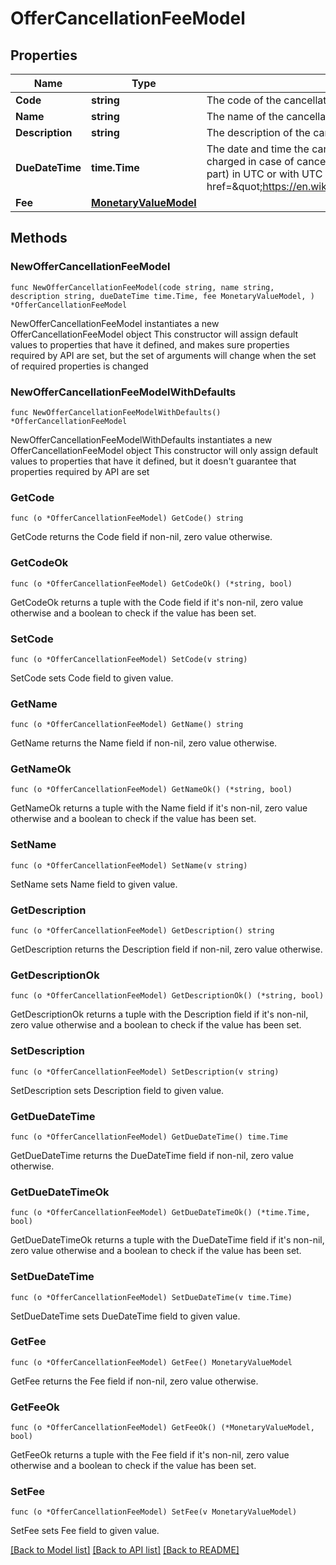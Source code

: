 # OfferCancellationFeeModel

## Properties

Name | Type | Description | Notes
------------ | ------------- | ------------- | -------------
**Code** | **string** | The code of the cancellation policy applied | 
**Name** | **string** | The name of the cancellation policy applied | 
**Description** | **string** | The description of the cancellation policy applied | 
**DueDateTime** | **time.Time** | The date and time the cancellation fee will be due. After that time this fee will  be charged in case of cancellation&lt;br /&gt;A date and time (without fractional second part) in UTC or with UTC offset as defined in &lt;a href&#x3D;\&quot;https://en.wikipedia.org/wiki/ISO_8601\&quot;&gt;ISO8601:2004&lt;/a&gt; | 
**Fee** | [**MonetaryValueModel**](MonetaryValueModel.md) |  | 

## Methods

### NewOfferCancellationFeeModel

`func NewOfferCancellationFeeModel(code string, name string, description string, dueDateTime time.Time, fee MonetaryValueModel, ) *OfferCancellationFeeModel`

NewOfferCancellationFeeModel instantiates a new OfferCancellationFeeModel object
This constructor will assign default values to properties that have it defined,
and makes sure properties required by API are set, but the set of arguments
will change when the set of required properties is changed

### NewOfferCancellationFeeModelWithDefaults

`func NewOfferCancellationFeeModelWithDefaults() *OfferCancellationFeeModel`

NewOfferCancellationFeeModelWithDefaults instantiates a new OfferCancellationFeeModel object
This constructor will only assign default values to properties that have it defined,
but it doesn't guarantee that properties required by API are set

### GetCode

`func (o *OfferCancellationFeeModel) GetCode() string`

GetCode returns the Code field if non-nil, zero value otherwise.

### GetCodeOk

`func (o *OfferCancellationFeeModel) GetCodeOk() (*string, bool)`

GetCodeOk returns a tuple with the Code field if it's non-nil, zero value otherwise
and a boolean to check if the value has been set.

### SetCode

`func (o *OfferCancellationFeeModel) SetCode(v string)`

SetCode sets Code field to given value.


### GetName

`func (o *OfferCancellationFeeModel) GetName() string`

GetName returns the Name field if non-nil, zero value otherwise.

### GetNameOk

`func (o *OfferCancellationFeeModel) GetNameOk() (*string, bool)`

GetNameOk returns a tuple with the Name field if it's non-nil, zero value otherwise
and a boolean to check if the value has been set.

### SetName

`func (o *OfferCancellationFeeModel) SetName(v string)`

SetName sets Name field to given value.


### GetDescription

`func (o *OfferCancellationFeeModel) GetDescription() string`

GetDescription returns the Description field if non-nil, zero value otherwise.

### GetDescriptionOk

`func (o *OfferCancellationFeeModel) GetDescriptionOk() (*string, bool)`

GetDescriptionOk returns a tuple with the Description field if it's non-nil, zero value otherwise
and a boolean to check if the value has been set.

### SetDescription

`func (o *OfferCancellationFeeModel) SetDescription(v string)`

SetDescription sets Description field to given value.


### GetDueDateTime

`func (o *OfferCancellationFeeModel) GetDueDateTime() time.Time`

GetDueDateTime returns the DueDateTime field if non-nil, zero value otherwise.

### GetDueDateTimeOk

`func (o *OfferCancellationFeeModel) GetDueDateTimeOk() (*time.Time, bool)`

GetDueDateTimeOk returns a tuple with the DueDateTime field if it's non-nil, zero value otherwise
and a boolean to check if the value has been set.

### SetDueDateTime

`func (o *OfferCancellationFeeModel) SetDueDateTime(v time.Time)`

SetDueDateTime sets DueDateTime field to given value.


### GetFee

`func (o *OfferCancellationFeeModel) GetFee() MonetaryValueModel`

GetFee returns the Fee field if non-nil, zero value otherwise.

### GetFeeOk

`func (o *OfferCancellationFeeModel) GetFeeOk() (*MonetaryValueModel, bool)`

GetFeeOk returns a tuple with the Fee field if it's non-nil, zero value otherwise
and a boolean to check if the value has been set.

### SetFee

`func (o *OfferCancellationFeeModel) SetFee(v MonetaryValueModel)`

SetFee sets Fee field to given value.



[[Back to Model list]](../README.md#documentation-for-models) [[Back to API list]](../README.md#documentation-for-api-endpoints) [[Back to README]](../README.md)


